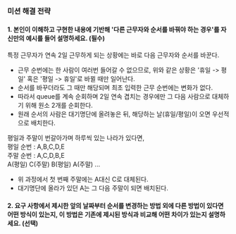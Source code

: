 ### 미션 해결 전략

#### 1. 본인이 이해하고 구현한 내용에 기반해 '다른 근무자와 순서를 바꿔야 하는 경우'를 자신만의 예시를 들어 설명하세요. (필수)

특정 근무자가 연속 2일 근무하게 되는 상황에는 바로 다음 근무자와 순서를 바꾼다.
- 근무 순번에는 한 사람이 여러번 들어갈 수 없으므로, 위와 같은 상황은 '휴일 -> 평일' 혹은 '평일 -> 휴일'로 바뀔 때만 일어난다.
- 순서를 바꾸더라도 그 때만 해당되며 최초 입력한 근무 순번에는 변화가 없다.
- 따라서 queue를 계속 순회하며 2일 연속 겹치는 경우에만 그 다음 사람으로 대체하기 위해 원소 2개를 순회한다.
- 원래 순서의 사람은 대기명단에 올려놓은 뒤, 해당하는 날(휴일/평일)이 오면 우선적으로 배치한다.

평일과 주말이 번갈아가며 하루씩 있는 나라가 있다면, <br>
평일 순번 : A,B,C,D,E <br>
주말 순번 : A,C,D,B,E <br>
A(평일) C(주말) B(평일) A(주말) ... <br>

- 위 과정에서 첫 번째 주말에는 A대신 C로 대체된다.
- 대기명단에 올라가 있던 A는 그 다음 주말이 되면 배치된다.


#### 2. 요구 사항에서 제시한 앞의 날짜부터 순서를 변경하는 방법 외에 다른 방법이 있다면 어떤 방식이 있는지, 이 방법은 기존에 제시된 방식과 비교해 어떤 차이가 있는지 설명하세요. (선택)
